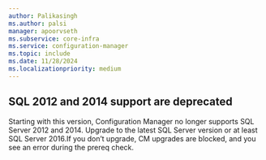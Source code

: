 ```yaml
---
author: Palikasingh
ms.author: palsi
manager: apoorvseth
ms.subservice: core-infra
ms.service: configuration-manager
ms.topic: include
ms.date: 11/28/2024
ms.localizationpriority: medium
---
```


## <a name="bkmk_SQLDep"></a> SQL 2012 and 2014 support are deprecated

Starting with this version, Configuration Manager no longer supports SQL Server 2012 and 2014. Upgrade to the latest SQL Server version or at least SQL Server 2016.If you don’t upgrade, CM upgrades are blocked, and you see an error during the prereq check.
